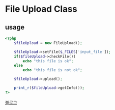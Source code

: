 # File Upload Class 

usage
------- 

```php
<?php
	$fileUpload = new FileUpload();

	$fileUpload->setFile($_FILES['input_file']);
	if($fileUpload->checkFile())
		echo "this file is ok";
	else
		echo "this file is not ok";

	$fileUpload->upload();

	print_r($fileUpload->getInfo());
?>
```

[블로그](http://blog.serpongs.net)